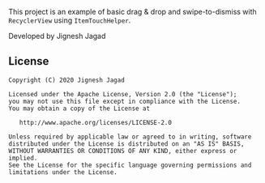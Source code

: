 This project is an example of basic drag & drop and swipe-to-dismiss with `RecyclerView` using `ItemTouchHelper`. 

Developed by Jignesh Jagad

## License

    Copyright (C) 2020 Jignesh Jagad

    Licensed under the Apache License, Version 2.0 (the "License");
    you may not use this file except in compliance with the License.
    You may obtain a copy of the License at

       http://www.apache.org/licenses/LICENSE-2.0

    Unless required by applicable law or agreed to in writing, software
    distributed under the License is distributed on an "AS IS" BASIS,
    WITHOUT WARRANTIES OR CONDITIONS OF ANY KIND, either express or implied.
    See the License for the specific language governing permissions and
    limitations under the License.
